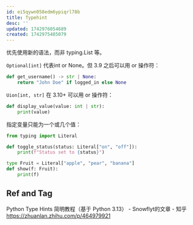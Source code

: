 ```yaml
---
id: ei5qywn058edm6ypiqrl78b
title: Typehint
desc: ''
updated: 1742976054689
created: 1742975485079
---
```


优先使用新的语法，而非 typing.List 等。

`Optional[int]` 代表int or None。但 3.9 之后可以用 or 操作符：

```py
def get_username() -> str | None:
    return "John Doe" if logged_in else None
```

`Uion[int, str]` 在 3.10+ 可以用 or 操作符：

```py
def display_value(value: int | str):
    print(value)
```

指定变量只能为一个或几个值：

```py
from typing import Literal

def toggle_status(status: Literal["on", "off"]):
    print(f"Status set to {status}")

type Fruit = Literal["apple", "pear", "banana"]
def show(f: Fruit):
    print(f)
```

## Ref and Tag

Python Type Hints 简明教程（基于 Python 3.13） - Snowflyt的文章 - 知乎
https://zhuanlan.zhihu.com/p/464979921